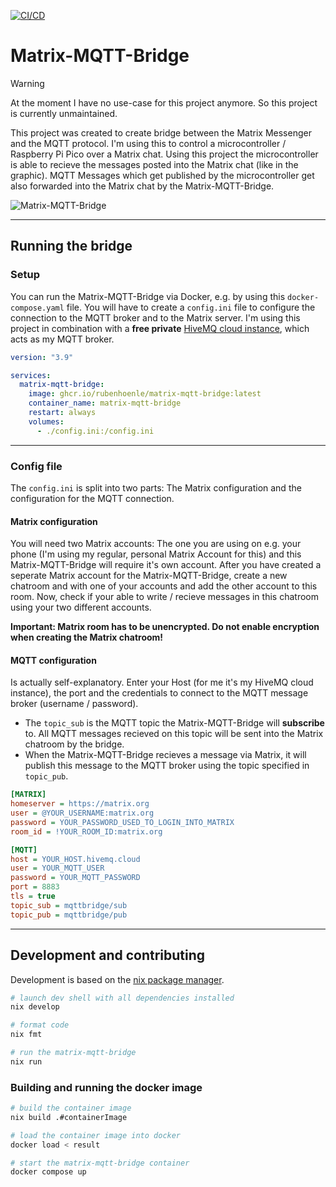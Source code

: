 [![CI/CD](https://github.com/rubenhoenle/Matrix-MQTT-Bridge/actions/workflows/build.yml/badge.svg)](https://github.com/rubenhoenle/Matrix-MQTT-Bridge/actions/workflows/build.yml)

# Matrix-MQTT-Bridge

> [!WARNING]
> At the moment I have no use-case for this project anymore. So this project is currently unmaintained.

This project was created to create bridge between the Matrix Messenger and the MQTT protocol. I'm using this to control a microcontroller / Raspberry Pi Pico over a Matrix chat. Using this project the microcontroller is able to recieve the messages posted into the Matrix chat (like in the graphic). MQTT Messages which get published by the microcontroller get also forwarded into the Matrix chat by the Matrix-MQTT-Bridge.

![Matrix-MQTT-Bridge](docs/phone_to_pico.png?raw=true)

---

## Running the bridge

### Setup

You can run the Matrix-MQTT-Bridge via Docker, e.g. by using this `docker-compose.yaml` file. You will have to create a `config.ini` file to configure the connection to the MQTT broker and to the Matrix server. I'm using this project in combination with a **free private** [HiveMQ cloud instance](https://console.hivemq.cloud/), which acts as my MQTT broker.

```yaml
version: "3.9"

services:
  matrix-mqtt-bridge:
    image: ghcr.io/rubenhoenle/matrix-mqtt-bridge:latest
    container_name: matrix-mqtt-bridge
    restart: always
    volumes:
      - ./config.ini:/config.ini
```

---

### Config file

The `config.ini` is split into two parts: The Matrix configuration and the configuration for the MQTT connection.

#### Matrix configuration

You will need two Matrix accounts: The one you are using on e.g. your phone (I'm using my regular, personal Matrix Account for this) and this Matrix-MQTT-Bridge will require it's own account.
After you have created a seperate Matrix account for the Matrix-MQTT-Bridge, create a new chatroom and with one of your accounts and add the other account to this room.
Now, check if your able to write / recieve messages in this chatroom using your two different accounts.

**Important: Matrix room has to be unencrypted. Do not enable encryption when creating the Matrix chatroom!**

#### MQTT configuration

Is actually self-explanatory. Enter your Host (for me it's my HiveMQ cloud instance), the port and the credentials to connect to the MQTT message broker (username / password).

- The `topic_sub` is the MQTT topic the Matrix-MQTT-Bridge will **subscribe** to. All MQTT messages recieved on this topic will be sent into the Matrix chatroom by the bridge.
- When the Matrix-MQTT-Bridge recieves a message via Matrix, it will publish this message to the MQTT broker using the topic specified in `topic_pub`.

```ini
[MATRIX]
homeserver = https://matrix.org
user = @YOUR_USERNAME:matrix.org
password = YOUR_PASSWORD_USED_TO_LOGIN_INTO_MATRIX
room_id = !YOUR_ROOM_ID:matrix.org

[MQTT]
host = YOUR_HOST.hivemq.cloud
user = YOUR_MQTT_USER
password = YOUR_MQTT_PASSWORD
port = 8883
tls = true
topic_sub = mqttbridge/sub
topic_pub = mqttbridge/pub
```

---

## Development and contributing

Development is based on the [nix package manager](https://nixos.org/download/).

```bash
# launch dev shell with all dependencies installed
nix develop

# format code
nix fmt

# run the matrix-mqtt-bridge
nix run
```

### Building and running the docker image

```bash
# build the container image
nix build .#containerImage

# load the container image into docker
docker load < result

# start the matrix-mqtt-bridge container
docker compose up
```
